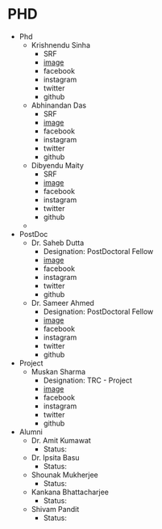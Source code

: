 # PHD

* Phd
  * Krishnendu Sinha
    * SRF
    * [image]('./img/ToonMe_Krish2.jpg')
    * facebook
    * instagram
    * twitter
    * github
  * Abhinandan Das
    * SRF
    * [image]('./img/ToonMe_AbhinSynopsis.jpg')
    * facebook
    * instagram
    * twitter
    * github
  * Dibyendu Maity
    * SRF
    * [image]('./img/ToonMe_Dibyendu.jpg')
    * facebook
    * instagram
    * twitter
    * github
  *  
* PostDoc
  * Dr. Saheb Dutta
    * Designation: PostDoctoral Fellow
    * [image]('./img/ToonMe_Saheb.jpg')
    * facebook
    * instagram
    * twitter
    * github
  * Dr. Sameer Ahmed
    * Designation: PostDoctoral Fellow
    * [image]('./img/ToonMe_Sameer2.jpg')
    * facebook
    * instagram
    * twitter
    * github
* Project
  * Muskan Sharma
    * Designation: TRC - Project
    * [image]('./img/ToonMe_Muskan.jpg')
    * facebook
    * instagram
    * twitter
    * github
* Alumni
  * Dr. Amit Kumawat
    * Status:
  * Dr. Ipsita Basu
    * Status:
  * Shounak Mukherjee
    * Status:
  * Kankana Bhattacharjee
    * Status:
  * Shivam Pandit
    * Status:
